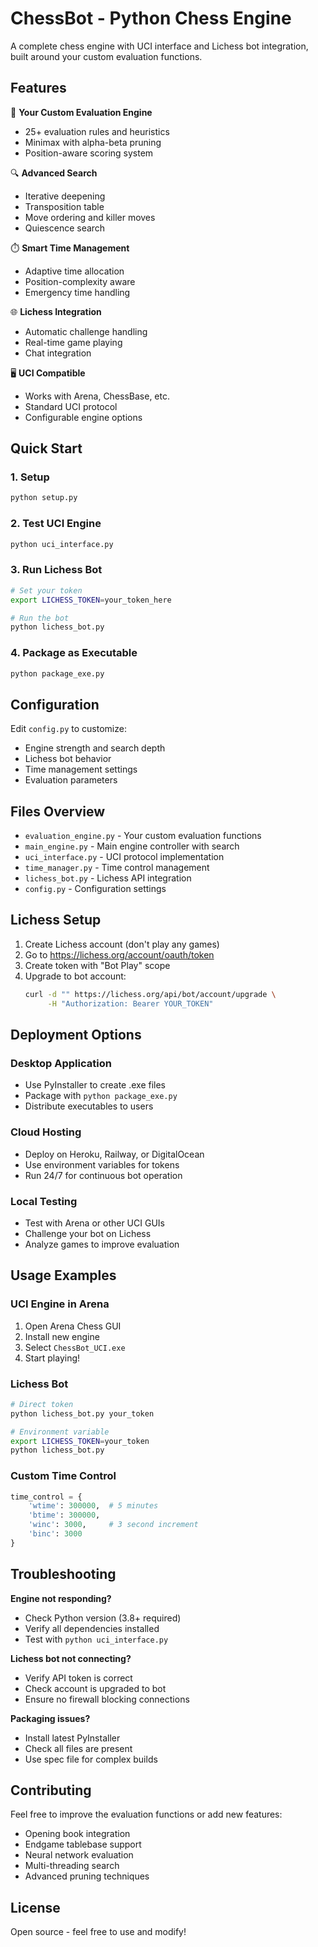 # ChessBot - Python Chess Engine

A complete chess engine with UCI interface and Lichess bot integration, built around your custom evaluation functions.

## Features

🎯 **Your Custom Evaluation Engine**
- 25+ evaluation rules and heuristics
- Minimax with alpha-beta pruning
- Position-aware scoring system

🔍 **Advanced Search**
- Iterative deepening
- Transposition table
- Move ordering and killer moves
- Quiescence search

⏱️ **Smart Time Management**
- Adaptive time allocation
- Position-complexity aware
- Emergency time handling

🌐 **Lichess Integration**
- Automatic challenge handling
- Real-time game playing
- Chat integration

🖥️ **UCI Compatible**
- Works with Arena, ChessBase, etc.
- Standard UCI protocol
- Configurable engine options

## Quick Start

### 1. Setup
```bash
python setup.py
```

### 2. Test UCI Engine
```bash
python uci_interface.py
```

### 3. Run Lichess Bot
```bash
# Set your token
export LICHESS_TOKEN=your_token_here

# Run the bot
python lichess_bot.py
```

### 4. Package as Executable
```bash
python package_exe.py
```

## Configuration

Edit `config.py` to customize:
- Engine strength and search depth
- Lichess bot behavior
- Time management settings
- Evaluation parameters

## Files Overview

- `evaluation_engine.py` - Your custom evaluation functions
- `main_engine.py` - Main engine controller with search
- `uci_interface.py` - UCI protocol implementation
- `time_manager.py` - Time control management
- `lichess_bot.py` - Lichess API integration
- `config.py` - Configuration settings

## Lichess Setup

1. Create Lichess account (don't play any games)
2. Go to https://lichess.org/account/oauth/token
3. Create token with "Bot Play" scope
4. Upgrade to bot account:
   ```bash
   curl -d "" https://lichess.org/api/bot/account/upgrade \
        -H "Authorization: Bearer YOUR_TOKEN"
   ```

## Deployment Options

### Desktop Application
- Use PyInstaller to create .exe files
- Package with `python package_exe.py`
- Distribute executables to users

### Cloud Hosting
- Deploy on Heroku, Railway, or DigitalOcean
- Use environment variables for tokens
- Run 24/7 for continuous bot operation

### Local Testing
- Test with Arena or other UCI GUIs
- Challenge your bot on Lichess
- Analyze games to improve evaluation

## Usage Examples

### UCI Engine in Arena
1. Open Arena Chess GUI
2. Install new engine
3. Select `ChessBot_UCI.exe`
4. Start playing!

### Lichess Bot
```bash
# Direct token
python lichess_bot.py your_token

# Environment variable
export LICHESS_TOKEN=your_token
python lichess_bot.py
```

### Custom Time Control
```python
time_control = {
    'wtime': 300000,  # 5 minutes
    'btime': 300000,
    'winc': 3000,     # 3 second increment
    'binc': 3000
}
```

## Troubleshooting

**Engine not responding?**
- Check Python version (3.8+ required)
- Verify all dependencies installed
- Test with `python uci_interface.py`

**Lichess bot not connecting?**
- Verify API token is correct
- Check account is upgraded to bot
- Ensure no firewall blocking connections

**Packaging issues?**
- Install latest PyInstaller
- Check all files are present
- Use spec file for complex builds

## Contributing

Feel free to improve the evaluation functions or add new features:
- Opening book integration
- Endgame tablebase support
- Neural network evaluation
- Multi-threading search
- Advanced pruning techniques

## License

Open source - feel free to use and modify!
